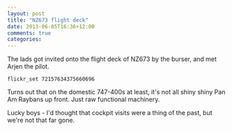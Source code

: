 ```yaml
---
layout: post
title: "NZ673 flight deck"
date: 2013-06-05T16:36+12:00
comments: true
categories:
---
```


The lads got invited onto the flight deck of NZ673 by the burser, and met Arjen the pilot.

`flickr_set 72157634375660696`

Turns out that on the domestic 747-400s at least, it's not all shiny shiny Pan Am Raybans up front. Just raw functional machinery.

Lucky boys - I'd thought that cockpit visits were a thing of the past, but we're not that far gone.

